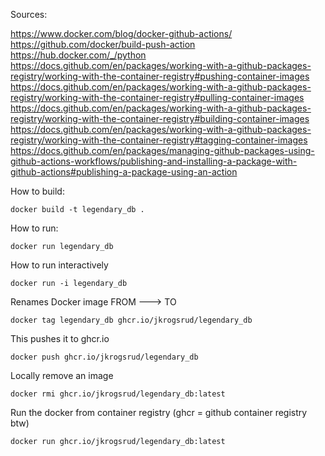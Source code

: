 Sources:

https://www.docker.com/blog/docker-github-actions/
https://github.com/docker/build-push-action
https://hub.docker.com/_/python
https://docs.github.com/en/packages/working-with-a-github-packages-registry/working-with-the-container-registry#pushing-container-images
https://docs.github.com/en/packages/working-with-a-github-packages-registry/working-with-the-container-registry#pulling-container-images
https://docs.github.com/en/packages/working-with-a-github-packages-registry/working-with-the-container-registry#building-container-images
https://docs.github.com/en/packages/working-with-a-github-packages-registry/working-with-the-container-registry#tagging-container-images
https://docs.github.com/en/packages/managing-github-packages-using-github-actions-workflows/publishing-and-installing-a-package-with-github-actions#publishing-a-package-using-an-action


How to build:
```
docker build -t legendary_db .
```
How to run:
```
docker run legendary_db
```

How to run interactively
```
docker run -i legendary_db
```

Renames Docker image FROM ---> TO
```
docker tag legendary_db ghcr.io/jkrogsrud/legendary_db
```

This pushes it to ghcr.io
```
docker push ghcr.io/jkrogsrud/legendary_db
```

Locally remove an image
```
docker rmi ghcr.io/jkrogsrud/legendary_db:latest
```

Run the docker from container registry (ghcr = github container registry btw)
```
docker run ghcr.io/jkrogsrud/legendary_db:latest
```